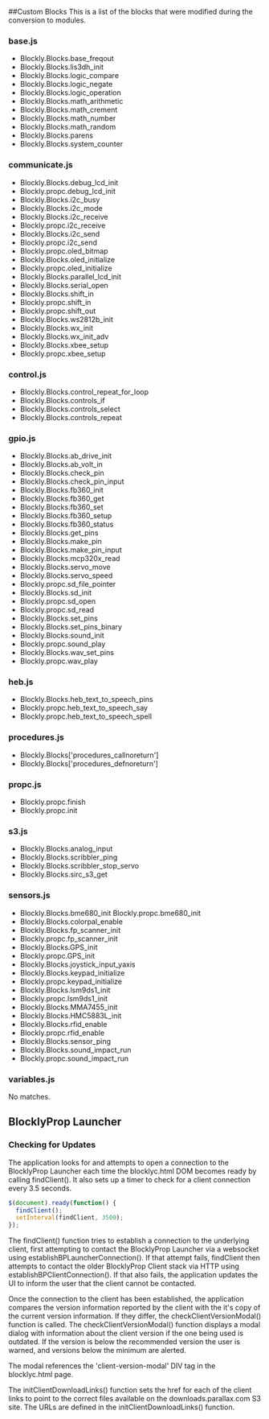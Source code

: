 ##Custom Blocks
This is a list of the blocks that were modified during the conversion to modules.

### base.js
* Blockly.Blocks.base_freqout
* Blockly.Blocks.lis3dh_init
* Blockly.Blocks.logic_compare
* Blockly.Blocks.logic_negate
* Blockly.Blocks.logic_operation
* Blockly.Blocks.math_arithmetic
* Blockly.Blocks.math_crement
* Blockly.Blocks.math_number
* Blockly.Blocks.math_random
* Blockly.Blocks.parens
* Blockly.Blocks.system_counter

### communicate.js
* Blockly.Blocks.debug_lcd_init
* Blockly.propc.debug_lcd_init
* Blockly.Blocks.i2c_busy
* Blockly.Blocks.i2c_mode
* Blockly.Blocks.i2c_receive
* Blockly.propc.i2c_receive
* Blockly.Blocks.i2c_send
* Blockly.propc.i2c_send
* Blockly.propc.oled_bitmap
* Blockly.Blocks.oled_initialize
* Blockly.propc.oled_initialize
* Blockly.Blocks.parallel_lcd_init
* Blockly.Blocks.serial_open
* Blockly.Blocks.shift_in
* Blockly.propc.shift_in
* Blockly.propc.shift_out
* Blockly.Blocks.ws2812b_init
* Blockly.Blocks.wx_init
* Blockly.Blocks.wx_init_adv
* Blockly.Blocks.xbee_setup
* Blockly.propc.xbee_setup

### control.js
* Blockly.Blocks.control_repeat_for_loop
* Blockly.Blocks.controls_if
* Blockly.Blocks.controls_select
* Blockly.Blocks.controls_repeat

### gpio.js
* Blockly.Blocks.ab_drive_init
* Blockly.Blocks.ab_volt_in
* Blockly.Blocks.check_pin
* Blockly.Blocks.check_pin_input
* Blockly.Blocks.fb360_init
* Blockly.Blocks.fb360_get
* Blockly.Blocks.fb360_set
* Blockly.Blocks.fb360_setup
* Blockly.Blocks.fb360_status
* Blockly.Blocks.get_pins
* Blockly.Blocks.make_pin
* Blockly.Blocks.make_pin_input
* Blockly.Blocks.mcp320x_read
* Blockly.Blocks.servo_move
* Blockly.Blocks.servo_speed
* Blockly.propc.sd_file_pointer
* Blockly.Blocks.sd_init
* Blockly.propc.sd_open
* Blockly.propc.sd_read
* Blockly.Blocks.set_pins
* Blockly.Blocks.set_pins_binary
* Blockly.Blocks.sound_init
* Blockly.propc.sound_play
* Blockly.Blocks.wav_set_pins
* Blockly.propc.wav_play

### heb.js
* Blockly.Blocks.heb_text_to_speech_pins
* Blockly.propc.heb_text_to_speech_say
* Blockly.propc.heb_text_to_speech_spell

### procedures.js
* Blockly.Blocks['procedures_callnoreturn']
* Blockly.Blocks['procedures_defnoreturn']

### propc.js
* Blockly.propc.finish
* Blockly.propc.init

### s3.js
* Blockly.Blocks.analog_input
* Blockly.Blocks.scribbler_ping
* Blockly.Blocks.scribbler_stop_servo
* Blockly.Blocks.sirc_s3_get

### sensors.js
* Blockly.Blocks.bme680_init
Blockly.propc.bme680_init
* Blockly.Blocks.colorpal_enable
* Blockly.Blocks.fp_scanner_init
* Blockly.propc.fp_scanner_init
* Blockly.Blocks.GPS_init
* Blockly.propc.GPS_init
* Blockly.Blocks.joystick_input_yaxis
* Blockly.Blocks.keypad_initialize
* Blockly.propc.keypad_initialize
* Blockly.Blocks.lsm9ds1_init
* Blockly.propc.lsm9ds1_init
* Blockly.Blocks.MMA7455_init
* Blockly.Blocks.HMC5883L_init
* Blockly.Blocks.rfid_enable
* Blockly.propc.rfid_enable
* Blockly.Blocks.sensor_ping
* Blockly.Blocks.sound_impact_run
* Blockly.propc.sound_impact_run

### variables.js
No matches.


## BlocklyProp Launcher

### Checking for Updates
The application looks for and attempts to open a connection to the BlocklyProp
Launcher each time the blocklyc.html DOM becomes ready by calling findClient().
It also sets up a timer to check for a client connection every 3.5 seconds.
```javascript 1.5
$(document).ready(function() {
  findClient();
  setInterval(findClient, 3500);
});
```
The findClient() function tries to establish a connection to the underlying
client, first attempting to contact the BlocklyProp Launcher via a
websocket using establishBPLauncherConnection(). If that attempt fails,
findClient then attempts to contact the older BlocklyProp Client stack via
HTTP using establishBPClientConnection(). If that also fails, the application
updates the UI to inform the user that the client cannot be contacted.

Once the connection to the client has been established, the application
compares the version information reported by the client with the it's copy of
the current version information. If they differ, the checkClientVersionModal()
function is called. The checkClientVersionModal() function displays a modal
dialog with information about the client version if the one being used is
outdated. If the version is below the recommended version the user is warned,
and versions below the minimum are alerted.

The modal references the 'client-version-modal' DIV tag in the blocklyc.html
page.

The initClientDownloadLinks() function sets the href for each of the client
links to point to the correct files available on the downloads.parallax.com
S3 site. The URLs are defined in the initClientDownloadLinks() function.
